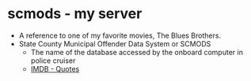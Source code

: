 # scmods - my server

- A reference to one of my favorite movies, The Blues Brothers.
- State County Municipal Offender Data System or SCMODS
  - The name of the database accessed by the onboard computer in police cruiser
  - [IMDB - Quotes](https://www.imdb.com/title/tt0080455/quotes/qt0320047)
